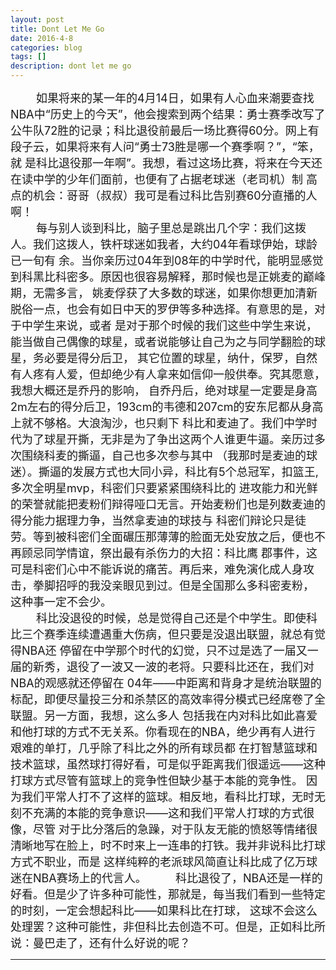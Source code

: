 ```yaml
---
layout: post
title: Dont Let Me Go
date: 2016-4-8
categories: blog
tags: []
description: dont let me go
---
```

<font size="4">
&emsp;&emsp;
如果将来的某一年的4月14日，如果有人心血来潮要查找NBA中“历史上的今天”，他会搜索到两个结果：勇士赛季改写了
公牛队72胜的记录；科比退役前最后一场比赛得60分。网上有段子云，如果将来有人问“勇士73胜是哪一个赛季啊？”，“笨，就
是科比退役那一年啊”。我想，看过这场比赛，将来在今天还在读中学的少年们面前，也便有了占据老球迷（老司机）制
高点的机会：哥哥（叔叔）我可是看过科比告别赛60分直播的人啊！<br/>
&emsp;&emsp;
每与别人谈到科比，脑子里总是跳出几个字：我们这拨人。我们这拨人，铁杆球迷如我者，大约04年看球伊始，球龄已一旬有
余。当你亲历过04年到08年的中学时代，能明显感觉到科黑比科密多。原因也很容易解释，那时候也是正姚麦的巅峰期，无需多言，
姚麦俘获了大多数的球迷，如果你想更加清新脱俗一点，也会有如日中天的罗伊等多种选择。有意思的是，对于中学生来说，或者
是对于那个时候的我们这些中学生来说，能当做自己偶像的球星，或者说能够让自己为之与同学翻脸的球星，务必要是得分后卫，
其它位置的球星，纳什，保罗，自然有人疼有人爱，但却绝少有人拿来如信仰一般供奉。究其愿意，我想大概还是乔丹的影响，
自乔丹后，绝对球星一定要是身高2m左右的得分后卫，193cm的韦德和207cm的安东尼都从身高上就不够格。大浪淘沙，也只剩下
科比和麦迪了。我们中学时代为了球星开撕，无非是为了争出这两个人谁更牛逼。亲历过多次围绕科麦的撕逼，自己也多次参与其中
（我那时是麦迪的球迷）。撕逼的发展方式也大同小异，科比有5个总冠军，扣篮王, 多次全明星mvp，科密们只要紧紧围绕科比的
进攻能力和光鲜的荣誉就能把麦粉们辩得哑口无言。开始麦粉们也是列数麦迪的得分能力据理力争，当然拿麦迪的球技与
科密们辩论只是徒劳。等到被科密们全面碾压那薄薄的脸面无处安放之后，便也不再顾忌同学情谊，祭出最有杀伤力的大招：科比鹰
郡事件，这可是科密们心中不能诉说的痛苦。再后来，难免演化成人身攻击，拳脚招呼的我没亲眼见到过。但是全国那么多科密麦粉，
这种事一定不会少。<br/>
&emsp;&emsp;
科比没退役的时候，总是觉得自己还是个中学生。即使科比三个赛季连续遭遇重大伤病，但只要是没退出联盟，就总有觉得NBA还
停留在中学那个时代的幻觉，只不过是选了一届又一届的新秀，退役了一波又一波的老将。只要科比还在，我们对NBA的观感就还停留在
04年——中距离和背身才是统治联盟的标配，即便尽量投三分和杀禁区的高效率得分模式已经席卷了全联盟。另一方面，我想，这么多人
包括我在内对科比如此喜爱和他打球的方式不无关系。你看现在的NBA，绝少再有人进行艰难的单打，几乎除了科比之外的所有球员都
在打智慧篮球和技术篮球，虽然球打得好看，可是似乎距离我们很遥远——这种打球方式尽管有篮球上的竞争性但缺少基于本能的竞争性。
因为我们平常人打不了这样的篮球。相反地，看科比打球，无时无刻不充满的本能的竞争意识——这和我们平常人打球的方式很像，尽管
对于比分落后的急躁，对于队友无能的愤怒等情绪很清晰地写在脸上，时不时来上一连串的打铁。我并非说科比打球方式不职业，而是
这样纯粹的老派球风简直让科比成了亿万球迷在NBA赛场上的代言人。
&emsp;&emsp;
科比退役了，NBA还是一样的好看。但是少了许多种可能性，那就是，每当我们看到一些特定的时刻，一定会想起科比——如果科比在打球，
这球不会这么处理罢？这种可能性，非但科比去创造不可。但是，正如科比所说：曼巴走了，还有什么好说的呢？
</font>


---

